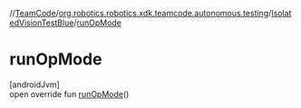 //[TeamCode](../../../index.md)/[org.robotics.robotics.xdk.teamcode.autonomous.testing](../index.md)/[IsolatedVisionTestBlue](index.md)/[runOpMode](run-op-mode.md)

# runOpMode

[androidJvm]\
open override fun [runOpMode](run-op-mode.md)()
